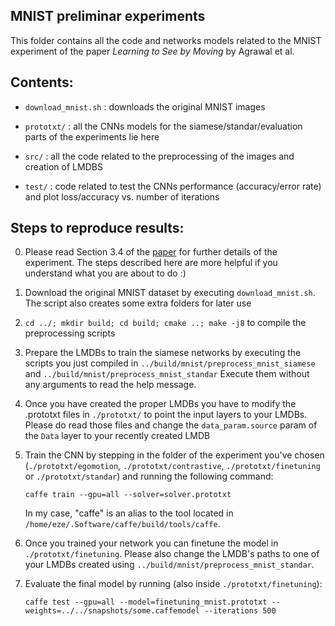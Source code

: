 MNIST preliminar experiments
----------------------------

This folder contains all the code and networks models related to the MNIST experiment of the paper _Learning to See by Moving_ by Agrawal et al.


Contents:
--------

- `download_mnist.sh` : downloads the original MNIST images

- `prototxt/` : all the CNNs models for the siamese/standar/evaluation parts of the experiments lie here

- `src/` : all the code related to the preprocessing of the images and creation of LMDBS

- `test/` : code related to test the CNNs performance (accuracy/error rate) and plot loss/accuracy vs. number of iterations 


Steps to reproduce results:
---------------------------

0. Please read Section 3.4 of the [paper](https://arxiv.org/pdf/1505.01596v2.pdf) for further details of the experiment. The steps described here are more helpful if you understand what you are about to do :)

1. Download the original MNIST dataset by executing `download_mnist.sh`. The script also creates some extra folders for later use

2. `cd ../; mkdir build; cd build; cmake ..; make -j8` to compile the preprocessing scripts 

3. Prepare the LMDBs to train the siamese networks by executing the scripts you just compiled in `../build/mnist/preprocess_mnist_siamese` and `../build/mnist/preprocess_mnist_standar` 
   Execute them without any arguments to read the help message.

4. Once you have created the proper LMDBs you have to modify the .prototxt files in `./prototxt/` to point the input layers to your LMDBs. Please do read those files and change the `data_param.source` param of the `Data` layer to your recently created LMDB 

5. Train the CNN by stepping in the folder of the experiment you've chosen (`./prototxt/egomotion`, `./prototxt/contrastive`, `./prototxt/finetuning` or `./prototxt/standar`) and running the following command:

   ```
   caffe train --gpu=all --solver=solver.prototxt
   ```

   In my case, "caffe" is an alias to the tool located in `/home/eze/.Software/caffe/build/tools/caffe`.

6. Once you trained your network you can finetune the model in `./prototxt/finetuning`. Please also change the LMDB's paths to one of your LMDBs created using `../build/mnist/preprocess_mnist_standar`.

7. Evaluate the final model by running (also inside `./prototxt/finetuning`):

   ```
   caffe test --gpu=all --model=finetuning_mnist.prototxt --weights=../../snapshots/some.caffemodel --iterations 500
   ```
